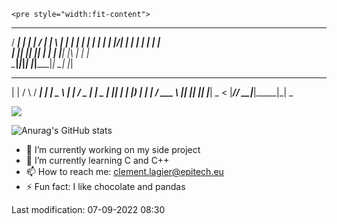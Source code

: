 
    <pre style="width:fit-content">
  ____ _     _____ __  __ _____ _   _ _____ 
 / ___| |   | ____|  \/  | ____| \ | |_   _|
| |   | |   |  _| | |\/| |  _| |  \| | | |  
| |___| |___| |___| |  | | |___| |\  | | |  
 \____|_____|_____|_|  |_|_____|_| \_| |_|          
 _        _    ____ ___ _____ ____  
| |      / \  / ___|_ _| ____|  _ \ 
| |     / _ \| |  _ | ||  _| | |_) |
| |___ / ___ \ |_| || || |___|  _ < 
|_____/_/   \_\____|___|_____|_| \_</pre>

<img src="https://img.shields.io/coveralls/github/badges/shields">


![Anurag's GitHub stats](https://github-readme-stats.vercel.app/api?username=deadpanda-c&show_icons=true&theme=dracula)

- 🔭 I’m currently working on my side project
- 🌱 I’m currently learning C and C++
- 📫 How to reach me: clement.lagier@epitech.eu
- ⚡ Fun fact: I like chocolate and pandas


Last modification: 07-09-2022 08:30
